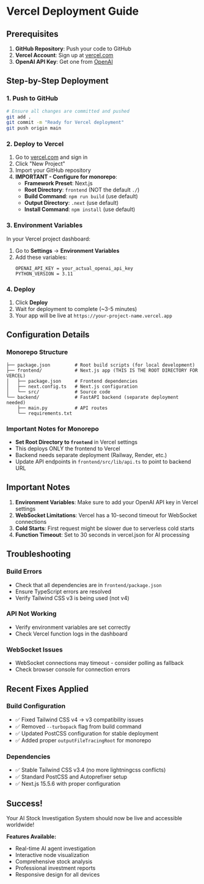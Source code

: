 # Vercel Deployment Guide

## Prerequisites
1. **GitHub Repository**: Push your code to GitHub
2. **Vercel Account**: Sign up at [vercel.com](https://vercel.com)
3. **OpenAI API Key**: Get one from [OpenAI](https://platform.openai.com/api-keys)

## Step-by-Step Deployment

### 1. **Push to GitHub**
```bash
# Ensure all changes are committed and pushed
git add .
git commit -m "Ready for Vercel deployment"
git push origin main
```

### 2. **Deploy to Vercel**
1. Go to [vercel.com](https://vercel.com) and sign in
2. Click "New Project"
3. Import your GitHub repository
4. **IMPORTANT - Configure for monorepo**:
   - **Framework Preset**: Next.js
   - **Root Directory**: `frontend` (NOT the default `./`)
   - **Build Command**: `npm run build` (use default)
   - **Output Directory**: `.next` (use default)
   - **Install Command**: `npm install` (use default)

### 3. **Environment Variables**
In your Vercel project dashboard:
1. Go to **Settings** → **Environment Variables**
2. Add these variables:
   ```
   OPENAI_API_KEY = your_actual_openai_api_key
   PYTHON_VERSION = 3.11
   ```

### 4. **Deploy**
1. Click **Deploy**
2. Wait for deployment to complete (~3-5 minutes)
3. Your app will be live at `https://your-project-name.vercel.app`

## Configuration Details

### **Monorepo Structure**
```
├── package.json         # Root build scripts (for local development)
├── frontend/            # Next.js app (THIS IS THE ROOT DIRECTORY FOR VERCEL)
│   ├── package.json     # Frontend dependencies
│   ├── next.config.ts   # Next.js configuration
│   └── src/             # Source code
└── backend/             # FastAPI backend (separate deployment needed)
    ├── main.py          # API routes
    └── requirements.txt
```

### **Important Notes for Monorepo**
- **Set Root Directory to `frontend`** in Vercel settings
- This deploys ONLY the frontend to Vercel
- Backend needs separate deployment (Railway, Render, etc.)
- Update API endpoints in `frontend/src/lib/api.ts` to point to backend URL

## Important Notes

1. **Environment Variables**: Make sure to add your OpenAI API key in Vercel settings
2. **WebSocket Limitations**: Vercel has a 10-second timeout for WebSocket connections
3. **Cold Starts**: First request might be slower due to serverless cold starts
4. **Function Timeout**: Set to 30 seconds in vercel.json for AI processing

## Troubleshooting

### **Build Errors**
- Check that all dependencies are in `frontend/package.json`
- Ensure TypeScript errors are resolved
- Verify Tailwind CSS v3 is being used (not v4)

### **API Not Working**
- Verify environment variables are set correctly
- Check Vercel function logs in the dashboard

### **WebSocket Issues**
- WebSocket connections may timeout - consider polling as fallback
- Check browser console for connection errors

## Recent Fixes Applied

### **Build Configuration**
- ✅ Fixed Tailwind CSS v4 → v3 compatibility issues
- ✅ Removed `--turbopack` flag from build command
- ✅ Updated PostCSS configuration for stable deployment
- ✅ Added proper `outputFileTracingRoot` for monorepo

### **Dependencies**
- ✅ Stable Tailwind CSS v3.4 (no more lightningcss conflicts)
- ✅ Standard PostCSS and Autoprefixer setup
- ✅ Next.js 15.5.6 with proper configuration

## Success!
Your AI Stock Investigation System should now be live and accessible worldwide!

**Features Available:**
- Real-time AI agent investigation
- Interactive node visualization  
- Comprehensive stock analysis
- Professional investment reports
- Responsive design for all devices
